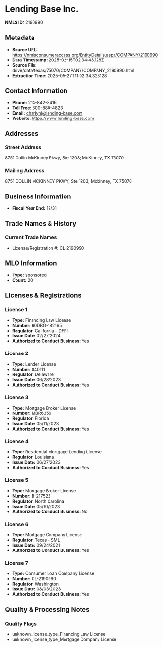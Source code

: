 # Lending Base Inc.

**NMLS ID:** 2190990

## Metadata
- **Source URL:** https://nmlsconsumeraccess.org/EntityDetails.aspx/COMPANY/2190990
- **Data Timestamp:** 2025-02-15T02:34:43.128Z
- **Source File:** drive/data/texas/75070/COMPANY/COMPANY_2190990.html
- **Extraction Time:** 2025-05-27T11:02:34.328128

## Contact Information
- **Phone:** 214-842-8416
- **Toll Free:** 800-880-4823
- **Email:** charlynl@lending-base.com
- **Website:** https://www.lending-base.com

## Addresses
### Street Address
8751 Collin McKinney Pkwy, Ste 1203; McKinney, TX 75070

### Mailing Address
8751 COLLIN MCKINNEY PKWY; Ste 1203; Mckinney, TX 75070

## Business Information
- **Fiscal Year End:** 12/31

## Trade Names & History
### Current Trade Names
- License/Registration #: CL-2190990

## MLO Information
- **Type:** sponsored
- **Count:** 20

## Licenses & Registrations

### License 1
- **Type:** Financing Law License
- **Number:** 60DBO-182165
- **Regulator:** California - DFPI
- **Issue Date:** 02/27/2024
- **Authorized to Conduct Business:** Yes

### License 2
- **Type:** Lender License
- **Number:** 040111
- **Regulator:** Delaware
- **Issue Date:** 06/28/2023
- **Authorized to Conduct Business:** Yes

### License 3
- **Type:** Mortgage Broker License
- **Number:** MBR6356
- **Regulator:** Florida
- **Issue Date:** 05/11/2023
- **Authorized to Conduct Business:** Yes

### License 4
- **Type:** Residential Mortgage Lending License
- **Regulator:** Louisiana
- **Issue Date:** 06/27/2023
- **Authorized to Conduct Business:** Yes

### License 5
- **Type:** Mortgage Broker License
- **Number:** B-217522
- **Regulator:** North Carolina
- **Issue Date:** 05/10/2023
- **Authorized to Conduct Business:** No

### License 6
- **Type:** Mortgage Company License
- **Regulator:** Texas - SML
- **Issue Date:** 09/24/2021
- **Authorized to Conduct Business:** Yes

### License 7
- **Type:** Consumer Loan Company License
- **Number:** CL-2190990
- **Regulator:** Washington
- **Issue Date:** 08/03/2023
- **Authorized to Conduct Business:** Yes

## Quality & Processing Notes
### Quality Flags
- unknown_license_type_Financing Law License
- unknown_license_type_Mortgage Company License
